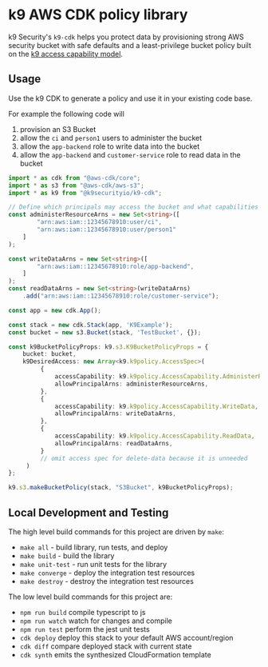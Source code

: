 # k9 AWS CDK policy library #

k9 Security's `k9-cdk` helps you protect data by provisioning strong AWS security bucket with safe defaults and a 
least-privilege bucket policy built on the 
[k9 access capability model](https://k9security.io/docs/k9-access-capability-model/).

## Usage
Use the k9 CDK to generate a policy and use it in your existing code base.

For example the following code will

1. provision an S3 Bucket
2. allow the `ci` and `person1` users to administer the bucket
3. allow the `app-backend` role to write data into the bucket
4. allow the `app-backend` and `customer-service` role to read data in the bucket

```typescript
import * as cdk from "@aws-cdk/core";
import * as s3 from "@aws-cdk/aws-s3";
import * as k9 from "@k9securityio/k9-cdk";

// Define which principals may access the bucket and what capabilities they should have
const administerResourceArns = new Set<string>([
        "arn:aws:iam::12345678910:user/ci", 
        "arn:aws:iam::12345678910:user/person1"
    ]
);

const writeDataArns = new Set<string>([
        "arn:aws:iam::12345678910:role/app-backend",
    ]
);
const readDataArns = new Set<string>(writeDataArns)
    .add("arn:aws:iam::12345678910:role/customer-service");

const app = new cdk.App();

const stack = new cdk.Stack(app, 'K9Example');
const bucket = new s3.Bucket(stack, 'TestBucket', {});

const k9BucketPolicyProps: k9.s3.K9BucketPolicyProps = {
    bucket: bucket,
    k9DesiredAccess: new Array<k9.k9policy.AccessSpec>(
         {
             accessCapability: k9.k9policy.AccessCapability.AdministerResource,
             allowPrincipalArns: administerResourceArns,
         },
         {
             accessCapability: k9.k9policy.AccessCapability.WriteData,
             allowPrincipalArns: writeDataArns,
         },
         {
             accessCapability: k9.k9policy.AccessCapability.ReadData,
             allowPrincipalArns: readDataArns,
         }
         // omit access spec for delete-data because it is unneeded
     )
};

k9.s3.makeBucketPolicy(stack, "S3Bucket", k9BucketPolicyProps);
```

## Local Development and Testing

The high level build commands for this project are driven by `make`:

* `make all` - build library, run tests, and deploy 
* `make build` - build the library 
* `make unit-test` - run unit tests for the library
* `make converge` - deploy the integration test resources
* `make destroy` - destroy the integration test resources

The low level build commands for this project are:

 * `npm run build`   compile typescript to js
 * `npm run watch`   watch for changes and compile
 * `npm run test`    perform the jest unit tests
 * `cdk deploy`      deploy this stack to your default AWS account/region
 * `cdk diff`        compare deployed stack with current state
 * `cdk synth`       emits the synthesized CloudFormation template
